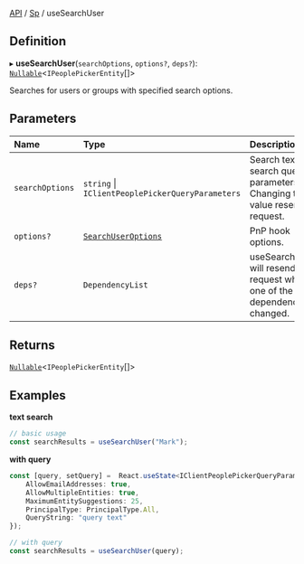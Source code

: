 [API](../index.md) / [Sp](../index.md#sp) / useSearchUser

## Definition

▸ **useSearchUser**(`searchOptions`, `options?`, `deps?`): [`Nullable`](../Types/NullableT.md)<`IPeoplePickerEntity`[]\>

Searches for users or groups with specified search options.

## Parameters

| Name | Type | Description |
| :------ | :------ | :------ |
| `searchOptions` | `string` \| `IClientPeoplePickerQueryParameters` | Search text or search query parameters. Changing the value resends request. |
| `options?` | [`SearchUserOptions`](../Interfaces/SearchUserOptions.md) | PnP hook options. |
| `deps?` | `DependencyList` | useSearchUser will resend request when one of the dependencies changed. |

## Returns

[`Nullable`](../Types/NullableT.md)<`IPeoplePickerEntity`[]\>

## Examples

**text search**

```typescript
// basic usage
const searchResults = useSearchUser("Mark");
```

**with query**

```typescript
const [query, setQuery] =  React.useState<IClientPeoplePickerQueryParameters>({
    AllowEmailAddresses: true,
    AllowMultipleEntities: true,
    MaximumEntitySuggestions: 25,
    PrincipalType: PrincipalType.All,
    QueryString: "query text"
});

// with query
const searchResults = useSearchUser(query);
```